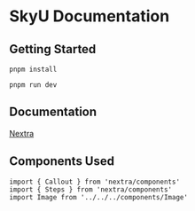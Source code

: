 # SkyU Documentation

## Getting Started

``` pnpm install ```

``` pnpm run dev ```


## Documentation

[Nextra](https://nextra.site/docs/docs-theme/page-configuration)


## Components Used

```
import { Callout } from 'nextra/components'
import { Steps } from 'nextra/components'
import Image from '../../../components/Image'
```


